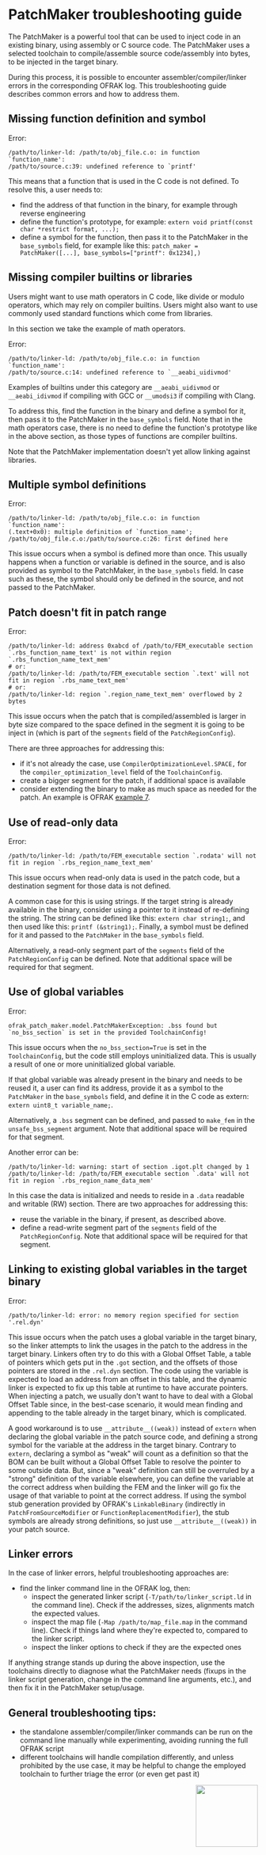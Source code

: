 # PatchMaker troubleshooting guide
The PatchMaker is a powerful tool that can be used to inject code in an existing binary, using
assembly or C source code. The PatchMaker uses a selected toolchain to compile/assemble source
code/assembly into bytes, to be injected in the target binary.

During this process, it is possible to encounter assembler/compiler/linker errors in the
corresponding OFRAK log. This troubleshooting guide describes common errors and how to address them.

## Missing function definition and symbol
Error:
```
/path/to/linker-ld: /path/to/obj_file.c.o: in function `function_name':
/path/to/source.c:39: undefined reference to `printf'
```
This means that a function that is used in the C code is not defined. To resolve this, a user needs
to:

- find the address of that function in the binary, for example through reverse engineering
- define the function's prototype, for example: `extern void printf(const char *restrict format, ...);`
- define a symbol for the function, then pass it to the PatchMaker in the `base_symbols` field, for example like this: `patch_maker = PatchMaker([...], base_symbols=["printf": 0x1234],)`

## Missing compiler builtins or libraries
Users might want to use math operators in C code, like divide or modulo operators, which may rely
on compiler builtins. Users might also want to use commonly used standard functions which come from
libraries.

In this section we take the example of math operators.

Error:
```
/path/to/linker-ld: /path/to/obj_file.c.o: in function `function_name':
/path/to/source.c:14: undefined reference to `__aeabi_uidivmod'
```
Examples of builtins under this category are `__aeabi_uidivmod` or `__aeabi_idivmod` if compiling
with GCC or `__umodsi3` if compiling with Clang.

To address this, find the function in the binary and define a symbol for it, then pass it to the PatchMaker in the `base_symbols` field. Note that in the math operators case, there is no need to define the function's prototype like in the above section, as those types of functions are compiler builtins.

Note that the PatchMaker implementation doesn't yet allow linking against libraries.

## Multiple symbol definitions
Error:
```
/path/to/linker-ld: /path/to/obj_file.c.o: in function `function_name':
(.text+0x0): multiple definition of `function_name'; /path/to/obj_file.c.o:/path/to/source.c:26: first defined here
```
This issue occurs when a symbol is defined more than once. This usually happens when a function or
variable is defined in the source, and is also provided as symbol to the PatchMaker, in the
`base_symbols` field. In case such as these, the symbol should only be defined in the source, and
not passed to the PatchMaker.

## Patch doesn't fit in patch range
Error:
```
/path/to/linker-ld: address 0xabcd of /path/to/FEM_executable section `.rbs_function_name_text' is not within region `.rbs_function_name_text_mem'
# or:
/path/to/linker-ld: /path/to/FEM_executable section `.text' will not fit in region `.rbs_name_text_mem'
# or:
/path/to/linker-ld: region `.region_name_text_mem' overflowed by 2 bytes
```
This issue occurs when the patch that is compiled/assembled is larger in byte size compared to the
space defined in the segment it is going to be inject in (which is part of the `segments` field of
the `PatchRegionConfig`).

There are three approaches for addressing this:

- if it's not already the case, use `CompilerOptimizationLevel.SPACE,` for the `compiler_optimization_level` field of the `ToolchainConfig`.
- create a bigger segment for the patch, if additional space is available
- consider extending the binary to make as much space as needed for the patch. An example is OFRAK [example 7](../../../examples/ex7_code_insertion_with_extension.html).

## Use of read-only data
Error:
```
/path/to/linker-ld: /path/to/FEM_executable section `.rodata' will not fit in region `.rbs_region_name_text_mem'
```
This issue occurs when read-only data is used in the patch code, but a destination segment for those
data is not defined.

A common case for this is using strings. If the target string is already available in the binary,
consider using a pointer to it instead of re-defining the string. The string can be defined like
this: `extern char string1;`, and then used like this: `printf (&string1);`. Finally, a symbol must be
defined for it and passed to the `PatchMaker` in the `base_symbols` field.

Alternatively, a read-only segment part of the `segments` field of the `PatchRegionConfig` can be
defined. Note that additional space will be required for that segment.

## Use of global variables
Error:
```
ofrak_patch_maker.model.PatchMakerException: .bss found but `no_bss_section` is set in the provided ToolchainConfig!
```
This issue occurs when the `no_bss_section=True` is set in the `ToolchainConfig`, but the code still
employs uninitialized data. This is usually a result of one or more uninitialized global variable.

If that global variable was already present in the binary and needs to be reused it, a user can
find its address, provide it as a symbol to the `PatchMaker` in the `base_symbols` field, and define
it in the C code as extern: `extern uint8_t variable_name;`.

Alternatively, a `.bss` segment can be defined, and passed to `make_fem` in the `unsafe_bss_segment`
argument. Note that additional space will be required for that segment.

Another error can be:
```
/path/to/linker-ld: warning: start of section .igot.plt changed by 1
/path/to/linker-ld: /path/to/FEM_executable section `.data' will not fit in region `.rbs_region_name_data_mem'
```
In this case the data is initialized and needs to reside in a `.data` readable and writable (RW)
section. There are two approaches for addressing this:

- reuse the variable in the binary, if present, as described above.
- define a read-write segment part of the `segments` field of the `PatchRegionConfig`. Note that additional space will be required for that segment.

## Linking to existing global variables in the target binary
Error:
```
/path/to/linker-ld: error: no memory region specified for section '.rel.dyn'
```
This issue occurs when the patch uses a global variable in the target binary, so the linker attempts to link the usages in the patch to the address in the target binary.
Linkers often try to do this with a Global Offset Table, a table of pointers which gets put in the `.got` section, and the offsets of those pointers are stored in the `.rel.dyn` section.
The code using the variable is expected to load an address from an offset in this table, and the dynamic linker is expected to fix up this table at runtime to have accurate pointers.
When injecting a patch, we usually don't want to have to deal with a Global Offset Table since, in the best-case scenario, it would mean finding and appending to the table already in the target binary, which is complicated.

A good workaround is to use `__attribute__((weak))` instead of `extern` when declaring the global variable in the patch source code, and defining a strong symbol for the variable at the address in the target binary.
Contrary to `extern`, declaring a symbol as "weak" will count as a definition so that the BOM can be built without a Global Offset Table to resolve the pointer to some outside data.
But, since a "weak" definition can still be overruled by a "strong" definition of the variable elsewhere, you can define the variable at the correct address when building the FEM and the linker will go fix the usage of that variable to point at the correct address.
If using the symbol stub generation provided by OFRAK's `LinkableBinary` (indirectly in `PatchFromSourceModifier` or `FunctionReplacementModifier`), the stub symbols are already strong definitions, so just use `__attribute__((weak))` in your patch source.

## Linker errors
In the case of linker errors, helpful troubleshooting approaches are:

- find the linker command line in the OFRAK log, then:
    - inspect the generated linker script (`-T/path/to/linker_script.ld` in the command line). Check if the addresses, sizes, alignments match the expected values.
    - inspect the map file (`-Map /path/to/map_file.map` in the command line). Check if things land where they're expected to, compared to the linker script.
    - inspect the linker options to check if they are the expected ones

If anything strange stands up during the above inspection, use the toolchains directly to diagnose
what the PatchMaker needs (fixups in the linker script generation, change in the command line
arguments, etc.), and then fix it in the PatchMaker setup/usage.

## General troubleshooting tips:
- the standalone assembler/compiler/linker commands can be run on the command line manually while experimenting, avoiding running the full OFRAK script
- different toolchains will handle compilation differently, and unless prohibited by the use case, it may be helpful to change the employed toolchain to further triage the error (or even get past it)

<div align="right">
<img src="../../../assets/square_04.png" width="125" height="125">
</div>
